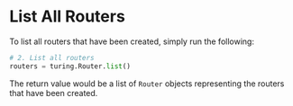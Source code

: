 # List All Routers

To list all routers that have been created, simply run the following:

```python
# 2. List all routers
routers = turing.Router.list()
```

The return value would be a list of `Router` objects representing the routers that have been created.
